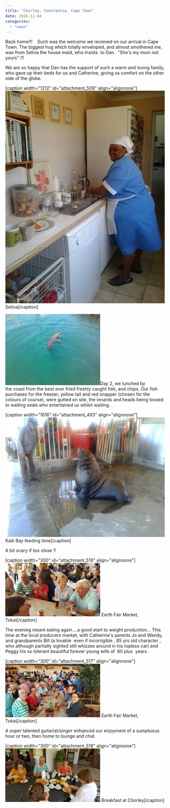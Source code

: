 ```yaml
---
title: "Chorley, Constantia, Cape Town"
date: 2016-12-04
categories: 
  - "news"
---
```


Back home!!!    Such was the welcome we received on our arrival in Cape Town. The biggest hug which totally enveloped, and almost smothered me, was from Selina the house maid, who insists  to Dan.  "She's my mum not yours" !!!

We are so happy that Dan has the support of such a warm and loving family, who gave up their beds for us and Catherine, giving us comfort on the other side of the globe.

\[caption width="1212" id="attachment\_509" align="alignnone"\][![Selina](images/wp-1480764524466-e1480861123498.jpg)](https://www.artamo.click/wp-content/uploads/2016/12/wp-1480764524466.jpg) Selina\[/caption\]

[![photo_2016-12-04_16-26-02](images/photo_2016-12-04_16-26-02-300x225.jpg)](https://www.artamo.click/wp-content/uploads/2016/12/photo_2016-12-04_16-26-02.jpg)Day 2, we lunched by the coast from the best ever fried freshly caught fish, and chips. Our fish purchases for the freezer, yellow tail and red snapper (chosen for the colours of course), were gutted on site, the innards and heads being tossed to waiting seals who entertained us whilst waiting.

\[caption width="1616" id="attachment\_493" align="alignnone"\][![Kalk Bay feeding time](images/wp-1480753850668.jpg)](https://www.artamo.click/wp-content/uploads/2016/12/wp-1480753850668.jpg) Kalk Bay feeding time\[/caption\]

A bit scary if too close !!

\[caption width="300" id="attachment\_519" align="alignnone"\][![earth fair market](images/photo_2016-12-04_16-30-55-300x169.jpg)](https://www.artamo.click/wp-content/uploads/2016/12/photo_2016-12-04_16-30-55.jpg) Earth Fair Market, Tokai\[/caption\]

The evening meant eating again....a good start to weight production... This time at the local producers market, with Catherine's parents Jo and Wendy, and grandparents Bill (a lovable  even if incorrigible , 85 yrs old character , who although partially sighted still whizzes around in his topless car) and Peggy his so tolerant beautiful forever young wife of  60 plus  years.

\[caption width="300" id="attachment\_517" align="alignnone"\][![earth fair market](images/photo_2016-12-04_16-30-44-300x169.jpg)](https://www.artamo.click/wp-content/uploads/2016/12/photo_2016-12-04_16-30-44.jpg) Earth Fair Market, Tokai\[/caption\]

A super talented guitarist/singer enhanced our enjoyment of a sumptuous hour or two, then home to lounge and chat.

\[caption width="300" id="attachment\_518" align="alignnone"\][![Breakfast at Chorley](images/photo_2016-12-04_16-31-08-300x169.jpg)](https://www.artamo.click/wp-content/uploads/2016/12/photo_2016-12-04_16-31-08.jpg) Breakfast at Chorley\[/caption\]
